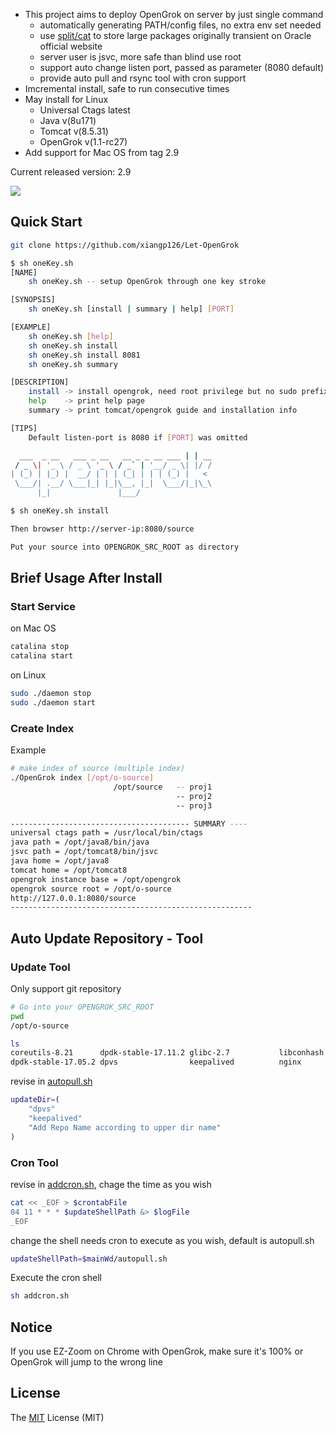- This project aims to deploy OpenGrok on server by just single command
    - automatically generating PATH/config files, no extra env set needed
    - use [split/cat](https://github.com/xiangp126/split-and-cat) to store large packages originally transient on Oracle official website
    - server user is jsvc, more safe than blind use root
    - support auto change listen port, passed as parameter (8080 default)
    - provide auto pull and rsync tool with cron support
- Imcremental install, safe to run consecutive times
- May install for Linux
    - Universal Ctags latest
    - Java      v(8u171)
    - Tomcat    v(8.5.31)
    - OpenGrok  v(1.1-rc27)
- Add support for Mac OS from tag 2.9

Current released version: 2.9

![](./gif/guide.gif)

## Quick Start
```bash
git clone https://github.com/xiangp126/Let-OpenGrok
```
```bash
$ sh oneKey.sh
[NAME]
    sh oneKey.sh -- setup OpenGrok through one key stroke

[SYNOPSIS]
    sh oneKey.sh [install | summary | help] [PORT]

[EXAMPLE]
    sh oneKey.sh [help]
    sh oneKey.sh install
    sh oneKey.sh install 8081
    sh oneKey.sh summary

[DESCRIPTION]
    install -> install opengrok, need root privilege but no sudo prefix
    help    -> print help page
    summary -> print tomcat/opengrok guide and installation info

[TIPS]
    Default listen-port is 8080 if [PORT] was omitted

  ___  _ __   ___ _ __   __ _ _ __ ___ | | __
 / _ \| '_ \ / _ \ '_ \ / _` | '__/ _ \| |/ /
| (_) | |_) |  __/ | | | (_| | | | (_) |   <
 \___/| .__/ \___|_| |_|\__, |_|  \___/|_|\_\
      |_|               |___/
```
```bash
$ sh oneKey.sh install

Then browser http://server-ip:8080/source

Put your source into OPENGROK_SRC_ROOT as directory
```

## Brief Usage After Install
### Start Service
on Mac OS
```bash
catalina stop
catalina start
```
on Linux
```bash
sudo ./daemon stop
sudo ./daemon start
```

### Create Index
Example
```bash
# make index of source (multiple index)
./OpenGrok index [/opt/o-source]
                       /opt/source   -- proj1
                                     -- proj2
                                     -- proj3

---------------------------------------- SUMMARY ----
universal ctags path = /usr/local/bin/ctags
java path = /opt/java8/bin/java
jsvc path = /opt/tomcat8/bin/jsvc
java home = /opt/java8
tomcat home = /opt/tomcat8
opengrok instance base = /opt/opengrok
opengrok source root = /opt/o-source
http://127.0.0.1:8080/source
------------------------------------------------------
```

## Auto Update Repository - Tool
### Update Tool
Only support git repository

```bash
# Go into your OPENGROK_SRC_ROOT
pwd
/opt/o-source

ls
coreutils-8.21      dpdk-stable-17.11.2 glibc-2.7           libconhash
dpdk-stable-17.05.2 dpvs                keepalived          nginx
```
revise in [autopull.sh](./autopull.sh)
```bash
updateDir=(
    "dpvs"
    "keepalived"
    "Add Repo Name according to upper dir name"
)
```

### Cron Tool
revise in [addcron.sh](./addcron.sh), chage the time as you wish
```bash
cat << _EOF > $crontabFile
04 11 * * * $updateShellPath &> $logFile
_EOF
```

change the shell needs cron to execute as you wish, default is autopull.sh
```bash
updateShellPath=$mainWd/autopull.sh
```

Execute the cron shell
```bash
sh addcron.sh
```

## Notice
If you use EZ-Zoom on Chrome with OpenGrok, make sure it's 100% or OpenGrok will jump to the wrong line

## License
The [MIT](./LICENSE.txt) License (MIT)
